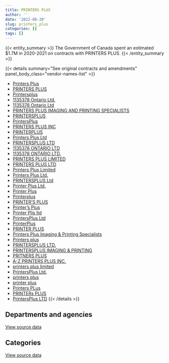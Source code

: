 ```yaml
---
title: PRINTERS PLUS
author: ''
date: '2022-08-20'
slug: printers_plus
categories: []
tags: []
---
```


<script src="/rmarkdown-libs/htmlwidgets/htmlwidgets.js"></script>
<link href="/rmarkdown-libs/datatables-css/datatables-crosstalk.css" rel="stylesheet" />
<script src="/rmarkdown-libs/datatables-binding/datatables.js"></script>
<script src="/rmarkdown-libs/jquery/jquery-3.6.0.min.js"></script>
<link href="/rmarkdown-libs/dt-core-bootstrap/css/dataTables.bootstrap.min.css" rel="stylesheet" />
<link href="/rmarkdown-libs/dt-core-bootstrap/css/dataTables.bootstrap.extra.css" rel="stylesheet" />
<script src="/rmarkdown-libs/dt-core-bootstrap/js/jquery.dataTables.min.js"></script>
<script src="/rmarkdown-libs/dt-core-bootstrap/js/dataTables.bootstrap.min.js"></script>
<link href="/rmarkdown-libs/crosstalk/css/crosstalk.min.css" rel="stylesheet" />
<script src="/rmarkdown-libs/crosstalk/js/crosstalk.min.js"></script>
<script src="/rmarkdown-libs/htmlwidgets/htmlwidgets.js"></script>
<link href="/rmarkdown-libs/datatables-css/datatables-crosstalk.css" rel="stylesheet" />
<script src="/rmarkdown-libs/datatables-binding/datatables.js"></script>
<script src="/rmarkdown-libs/jquery/jquery-3.6.0.min.js"></script>
<link href="/rmarkdown-libs/dt-core-bootstrap/css/dataTables.bootstrap.min.css" rel="stylesheet" />
<link href="/rmarkdown-libs/dt-core-bootstrap/css/dataTables.bootstrap.extra.css" rel="stylesheet" />
<script src="/rmarkdown-libs/dt-core-bootstrap/js/jquery.dataTables.min.js"></script>
<script src="/rmarkdown-libs/dt-core-bootstrap/js/dataTables.bootstrap.min.js"></script>
<link href="/rmarkdown-libs/crosstalk/css/crosstalk.min.css" rel="stylesheet" />
<script src="/rmarkdown-libs/crosstalk/js/crosstalk.min.js"></script>

{{< entity_summary >}}
The Government of Canada spent an estimated \$1.7M in 2020-2021 on contracts with PRINTERS PLUS.
{{< /entity_summary >}}

{{< details summary="See original contracts and amendments" panel_body_class="vendor-names-list" >}}
- [Printers Plus](https://search.open.canada.ca/en/ct/?sort=contract_value_f%20desc&page=1&search_text=%22Printers%20Plus%22)
- [PRINTERS PLUS](https://search.open.canada.ca/en/ct/?sort=contract_value_f%20desc&page=1&search_text=%22PRINTERS%20PLUS%22)
- [Printersplus](https://search.open.canada.ca/en/ct/?sort=contract_value_f%20desc&page=1&search_text=%22Printersplus%22)
- [1135378 Ontario Ltd.](https://search.open.canada.ca/en/ct/?sort=contract_value_f%20desc&page=1&search_text=%221135378%20Ontario%20Ltd.%22)
- [1135378 Ontario Ltd](https://search.open.canada.ca/en/ct/?sort=contract_value_f%20desc&page=1&search_text=%221135378%20Ontario%20Ltd%22)
- [PRINTERS PLUS IMAGING AND PRINTING SPECIALISTS](https://search.open.canada.ca/en/ct/?sort=contract_value_f%20desc&page=1&search_text=%22PRINTERS%20PLUS%20IMAGING%20AND%20PRINTING%20SPECIALISTS%22)
- [PRINTERSPLUS](https://search.open.canada.ca/en/ct/?sort=contract_value_f%20desc&page=1&search_text=%22PRINTERSPLUS%22)
- [PrintersPlus](https://search.open.canada.ca/en/ct/?sort=contract_value_f%20desc&page=1&search_text=%22PrintersPlus%22)
- [PRINTERS PLUS INC](https://search.open.canada.ca/en/ct/?sort=contract_value_f%20desc&page=1&search_text=%22PRINTERS%20PLUS%20INC%22)
- [PRINTERPLUS](https://search.open.canada.ca/en/ct/?sort=contract_value_f%20desc&page=1&search_text=%22PRINTERPLUS%22)
- [Printers Plus Ltd](https://search.open.canada.ca/en/ct/?sort=contract_value_f%20desc&page=1&search_text=%22Printers%20Plus%20Ltd%22)
- [PRINTERSPLUS LTD](https://search.open.canada.ca/en/ct/?sort=contract_value_f%20desc&page=1&search_text=%22PRINTERSPLUS%20LTD%22)
- [1135378 ONTARIO LTD](https://search.open.canada.ca/en/ct/?sort=contract_value_f%20desc&page=1&search_text=%221135378%20ONTARIO%20LTD%22)
- [1135378 ONTARIO LTD.](https://search.open.canada.ca/en/ct/?sort=contract_value_f%20desc&page=1&search_text=%221135378%20ONTARIO%20LTD.%22)
- [PRINTERS PLUS LIMITED](https://search.open.canada.ca/en/ct/?sort=contract_value_f%20desc&page=1&search_text=%22PRINTERS%20PLUS%20LIMITED%22)
- [PRINTERS PLUS LTD](https://search.open.canada.ca/en/ct/?sort=contract_value_f%20desc&page=1&search_text=%22PRINTERS%20PLUS%20LTD%22)
- [Printers Plus Limited](https://search.open.canada.ca/en/ct/?sort=contract_value_f%20desc&page=1&search_text=%22Printers%20Plus%20Limited%22)
- [Printers Plus Ltd.](https://search.open.canada.ca/en/ct/?sort=contract_value_f%20desc&page=1&search_text=%22Printers%20Plus%20Ltd.%22)
- [PRINTERSPLUS Ltd](https://search.open.canada.ca/en/ct/?sort=contract_value_f%20desc&page=1&search_text=%22PRINTERSPLUS%20Ltd%22)
- [Printer Plus Ltd.](https://search.open.canada.ca/en/ct/?sort=contract_value_f%20desc&page=1&search_text=%22Printer%20Plus%20Ltd.%22)
- [Printer Plus](https://search.open.canada.ca/en/ct/?sort=contract_value_f%20desc&page=1&search_text=%22Printer%20Plus%22)
- [Printerplus](https://search.open.canada.ca/en/ct/?sort=contract_value_f%20desc&page=1&search_text=%22Printerplus%22)
- [PRINTER’S PLUS](https://search.open.canada.ca/en/ct/?sort=contract_value_f%20desc&page=1&search_text=%22PRINTER%27S%20PLUS%22)
- [Printer’s Plus](https://search.open.canada.ca/en/ct/?sort=contract_value_f%20desc&page=1&search_text=%22Printer%27s%20Plus%22)
- [Printer Plis ltd](https://search.open.canada.ca/en/ct/?sort=contract_value_f%20desc&page=1&search_text=%22Printer%20Plis%20ltd%22)
- [PrintersPlus Ltd](https://search.open.canada.ca/en/ct/?sort=contract_value_f%20desc&page=1&search_text=%22PrintersPlus%20Ltd%22)
- [PrinterPlus](https://search.open.canada.ca/en/ct/?sort=contract_value_f%20desc&page=1&search_text=%22PrinterPlus%22)
- [PRINTER PLUS](https://search.open.canada.ca/en/ct/?sort=contract_value_f%20desc&page=1&search_text=%22PRINTER%20PLUS%22)
- [Printers Plus Imaging & Printing Specialists](https://search.open.canada.ca/en/ct/?sort=contract_value_f%20desc&page=1&search_text=%22Printers%20Plus%20Imaging%20%26%20Printing%20Specialists%22)
- [Printers plus](https://search.open.canada.ca/en/ct/?sort=contract_value_f%20desc&page=1&search_text=%22Printers%20plus%22)
- [PRINTERSPLUS LTD.](https://search.open.canada.ca/en/ct/?sort=contract_value_f%20desc&page=1&search_text=%22PRINTERSPLUS%20LTD.%22)
- [PRINTERSPLUS IMAGING & PRINTING](https://search.open.canada.ca/en/ct/?sort=contract_value_f%20desc&page=1&search_text=%22PRINTERSPLUS%20IMAGING%20%26%20PRINTING%22)
- [PRITNERS PLUS](https://search.open.canada.ca/en/ct/?sort=contract_value_f%20desc&page=1&search_text=%22PRITNERS%20PLUS%22)
- [A-Z PRINTERS PLUS INC.](https://search.open.canada.ca/en/ct/?sort=contract_value_f%20desc&page=1&search_text=%22A-Z%20PRINTERS%20PLUS%20INC.%22)
- [printers plus limited](https://search.open.canada.ca/en/ct/?sort=contract_value_f%20desc&page=1&search_text=%22printers%20plus%20limited%22)
- [PrintersPlus Ltd.](https://search.open.canada.ca/en/ct/?sort=contract_value_f%20desc&page=1&search_text=%22PrintersPlus%20Ltd.%22)
- [printers plus](https://search.open.canada.ca/en/ct/?sort=contract_value_f%20desc&page=1&search_text=%22printers%20plus%22)
- [printer plus](https://search.open.canada.ca/en/ct/?sort=contract_value_f%20desc&page=1&search_text=%22printer%20plus%22)
- [Printers PLus](https://search.open.canada.ca/en/ct/?sort=contract_value_f%20desc&page=1&search_text=%22Printers%20PLus%22)
- [PRINTERs PLUS](https://search.open.canada.ca/en/ct/?sort=contract_value_f%20desc&page=1&search_text=%22PRINTERs%20PLUS%22)
- [PrintersPlus LTD](https://search.open.canada.ca/en/ct/?sort=contract_value_f%20desc&page=1&search_text=%22PrintersPlus%20LTD%22)
{{< /details >}}

## Departments and agencies

<div id="htmlwidget-1" style="width:100%;height:auto;" class="datatables html-widget"></div>
<script type="application/json" data-for="htmlwidget-1">{"x":{"style":"bootstrap","filter":"none","vertical":false,"data":[["<a href=\"/departments/aafc-aac/\">Agriculture and Agri-Food Canada<\/a>","<a href=\"/departments/aandc-aadnc/\">Crown-Indigenous Relations and Northern Affairs Canada<\/a>","<a href=\"/departments/cbsa-asfc/\">Canada Border Services Agency<\/a>","<a href=\"/departments/ced-dec/\">Canada Economic Development for Quebec Regions<\/a>","<a href=\"/departments/cfia-acia/\">Canadian Food Inspection Agency<\/a>","<a href=\"/departments/cic/\">Immigration, Refugees and Citizenship Canada<\/a>","<a href=\"/departments/cihr-irsc/\">Canadian Institutes of Health Research<\/a>","<a href=\"/departments/cnsc-ccsn/\">Canadian Nuclear Safety Commission<\/a>","<a href=\"/departments/cra-arc/\">Canada Revenue Agency<\/a>","<a href=\"/departments/csa-asc/\">Canadian Space Agency<\/a>","<a href=\"/departments/csc-scc/\">Correctional Service of Canada<\/a>","<a href=\"/departments/csps-efpc/\">Canada School of Public Service<\/a>","<a href=\"/departments/cta-otc/\">Canadian Transportation Agency<\/a>","<a href=\"/departments/dfatd-maecd/\">Global Affairs Canada<\/a>","<a href=\"/departments/dfo-mpo/\">Fisheries and Oceans Canada<\/a>","<a href=\"/departments/dnd-mdn/\">National Defence<\/a>","<a href=\"/departments/ec/\">Environment and Climate Change Canada<\/a>","<a href=\"/departments/fcac-acfc/\">Financial Consumer Agency of Canada<\/a>","<a href=\"/departments/fin/\">Department of Finance Canada<\/a>","<a href=\"/departments/hc-sc/\">Health Canada<\/a>","<a href=\"/departments/ic/\">Innovation, Science and Economic Development Canada<\/a>","<a href=\"/departments/infc/\">Infrastructure Canada<\/a>","<a href=\"/departments/irb-cisr/\">Immigration and Refugee Board of Canada<\/a>","<a href=\"/departments/jus/\">Department of Justice Canada<\/a>","<a href=\"/departments/lac-bac/\">Library and Archives Canada<\/a>","<a href=\"/departments/nrcan-rncan/\">Natural Resources Canada<\/a>","<a href=\"/departments/nserc-crsng/\">Natural Sciences and Engineering Research Council of Canada<\/a>","<a href=\"/departments/pc/\">Parks Canada<\/a>","<a href=\"/departments/pch/\">Canadian Heritage<\/a>","<a href=\"/departments/pco-bcp/\">Privy Council Office<\/a>","<a href=\"/departments/ppsc-sppc/\">Public Prosecution Service of Canada<\/a>","<a href=\"/departments/ps-sp/\">Public Safety Canada<\/a>","<a href=\"/departments/pwgsc-tpsgc/\">Public Services and Procurement Canada<\/a>","<a href=\"/departments/rcmp-grc/\">Royal Canadian Mounted Police<\/a>","<a href=\"/departments/ssc-spc/\">Shared Services Canada<\/a>","<a href=\"/departments/statcan/\">Statistics Canada<\/a>","<a href=\"/departments/tbs-sct/\">Treasury Board of Canada Secretariat<\/a>","<a href=\"/departments/tc/\">Transport Canada<\/a>","<a href=\"/departments/tsb-bst/\">Transportation Safety Board of Canada<\/a>","<a href=\"/departments/vac-acc/\">Veterans Affairs Canada<\/a>","<a href=\"/departments/wage/\">Department for Women and Gender Equality<\/a>"],[null,12875.72,54496.42,19448.03,null,42120.18,98479.24,null,225475.97,null,96138.96,null,8285.55,2090453.38,28803.6,621514.52,11944.85,null,446452.21,32736.23,61411.42,null,null,null,17815.38,332840.87,102460.5,null,null,78393.42,41230.33,209357.84,55681.25,4466.96,15497.75,43037.58,null,11705.95,37204.55,null,null],[42358.05,null,142748.31,34416.39,null,71017.11,94954.34,31974.21,485939.97,20431.06,195446.04,24317.22,8285.55,1229234.75,null,782241.39,49435.96,null,null,51644.37,null,null,null,3403.91,null,116287.21,null,null,null,194281,41230.33,176456.89,28665.57,14996.02,61119.13,null,78783.5,45572.43,null,null,null],[null,46666.69,224518.25,47653.7,14102.4,null,79345.41,20138.56,709156.56,null,9872.34,null,8308.25,1487830,null,523096.89,4723.36,148286.02,null,46923.06,9362.04,25663.94,1861.3,62444.59,null,122380.51,null,16666.33,null,198961.9,41343.29,48402.48,10714.99,4293.76,22130.39,null,110410.83,36005.46,null,null,null],[null,75666.71,55565.24,null,null,22148,null,null,286242.81,null,11799.06,null,2787.9,435075.1,null,152792.35,4710.45,null,null,47368.77,19638.4,null,20837.57,66789.97,null,null,null,17927.33,11743.2,184993.74,null,10384.7,null,99416.74,20262.82,null,54679.18,14811.28,null,44878.75,24849.1]],"container":"<table class=\"table table-striped table-hover row-border order-column display\">\n  <thead>\n    <tr>\n      <th>Department<\/th>\n      <th>2017-2018<\/th>\n      <th>2018-2019<\/th>\n      <th>2019-2020<\/th>\n      <th>2020-2021<\/th>\n    <\/tr>\n  <\/thead>\n<\/table>","options":{"order":[[4,"desc"]],"pageLength":10,"autoWidth":true,"columnDefs":[{"targets":1,"render":"function(data, type, row, meta) {\n    return type !== 'display' ? data : DTWidget.formatCurrency(data, \"$\", 2, 3, \",\", \".\", true, null);\n  }"},{"targets":2,"render":"function(data, type, row, meta) {\n    return type !== 'display' ? data : DTWidget.formatCurrency(data, \"$\", 2, 3, \",\", \".\", true, null);\n  }"},{"targets":3,"render":"function(data, type, row, meta) {\n    return type !== 'display' ? data : DTWidget.formatCurrency(data, \"$\", 2, 3, \",\", \".\", true, null);\n  }"},{"targets":4,"render":"function(data, type, row, meta) {\n    return type !== 'display' ? data : DTWidget.formatCurrency(data, \"$\", 2, 3, \",\", \".\", true, null);\n  }"},{"width":"16%","targets":[1,2,3,4]},{"className":"dt-right","targets":[1,2,3,4]}],"orderClasses":false}},"evals":["options.columnDefs.0.render","options.columnDefs.1.render","options.columnDefs.2.render","options.columnDefs.3.render"],"jsHooks":[]}</script>
<p class="text-right">
<a href="https://github.com/GoC-Spending/contracts-data/tree/main/data/out/vendors/printers_plus/summary_by_fiscal_year_by_department.csv" class="source-data-link btn btn-link">View source data</a>
</p>

## Categories

<div id="htmlwidget-2" style="width:100%;height:auto;" class="datatables html-widget"></div>
<script type="application/json" data-for="htmlwidget-2">{"x":{"style":"bootstrap","filter":"none","vertical":false,"data":[["<a href=\"/categories/10_office_management/\">Office management<\/a>","<a href=\"/categories/11_defence/\">Defence<\/a>","<a href=\"/categories/3_information_technology/\">Information technology<\/a>","<a href=\"/categories/5_transportation_and_logistics/\">Transportation and logistics<\/a>","<a href=\"/categories/6_industrial_products_and_services/\">Industrial products and services<\/a>","<a href=\"/categories/9_human_capital/\">Human capital<\/a>"],[1293525.12,326221.26,3053908.69,null,111957.81,14715.75],[857856.48,626760.31,2493440.26,27991.59,19192.08,null],[819142.47,451828.63,2780497.77,null,29794.41,null],[539021.68,126841.6,814662.76,null,204843.12,null]],"container":"<table class=\"table table-striped table-hover row-border order-column display\">\n  <thead>\n    <tr>\n      <th>Category<\/th>\n      <th>2017-2018<\/th>\n      <th>2018-2019<\/th>\n      <th>2019-2020<\/th>\n      <th>2020-2021<\/th>\n    <\/tr>\n  <\/thead>\n<\/table>","options":{"order":[[4,"desc"]],"dom":"t","pageLength":30,"autoWidth":true,"columnDefs":[{"targets":1,"render":"function(data, type, row, meta) {\n    return type !== 'display' ? data : DTWidget.formatCurrency(data, \"$\", 2, 3, \",\", \".\", true, null);\n  }"},{"targets":2,"render":"function(data, type, row, meta) {\n    return type !== 'display' ? data : DTWidget.formatCurrency(data, \"$\", 2, 3, \",\", \".\", true, null);\n  }"},{"targets":3,"render":"function(data, type, row, meta) {\n    return type !== 'display' ? data : DTWidget.formatCurrency(data, \"$\", 2, 3, \",\", \".\", true, null);\n  }"},{"targets":4,"render":"function(data, type, row, meta) {\n    return type !== 'display' ? data : DTWidget.formatCurrency(data, \"$\", 2, 3, \",\", \".\", true, null);\n  }"},{"width":"16%","targets":[1,2,3,4]},{"className":"dt-right","targets":[1,2,3,4]}],"orderClasses":false,"lengthMenu":[10,25,30,50,100]}},"evals":["options.columnDefs.0.render","options.columnDefs.1.render","options.columnDefs.2.render","options.columnDefs.3.render"],"jsHooks":[]}</script>
<p class="text-right">
<a href="https://github.com/GoC-Spending/contracts-data/tree/main/data/out/vendors/printers_plus/summary_by_fiscal_year_by_category.csv" class="source-data-link btn btn-link">View source data</a>
</p>

